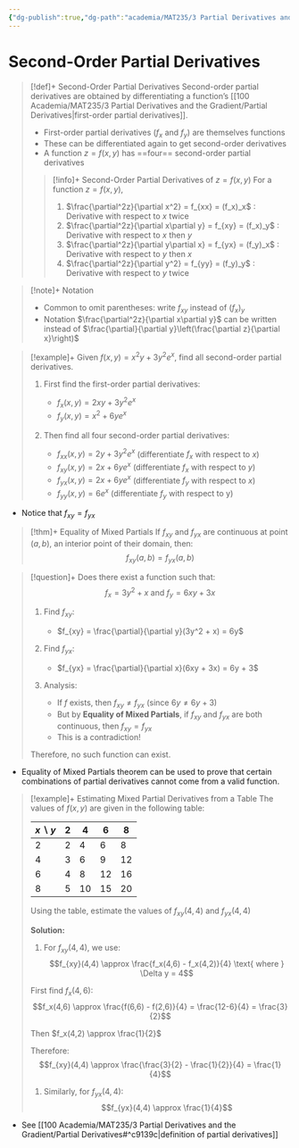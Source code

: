 ```yaml
---
{"dg-publish":true,"dg-path":"academia/MAT235/3 Partial Derivatives and the Gradient/Second-Order Partial Derivatives.md","permalink":"/academia/mat-235/3-partial-derivatives-and-the-gradient/second-order-partial-derivatives/","tags":["lecture","math","note","university"],"created":"2024-11-11T22:04:34.677-05:00","updated":"2025-01-09T19:06:03.874-05:00"}
---
```



# Second-Order Partial Derivatives

> [!def]+ Second-Order Partial Derivatives
> Second-order partial derivatives are obtained by differentiating a function’s [[100 Academia/MAT235/3 Partial Derivatives and the Gradient/Partial Derivatives\|first-order partial derivatives]].
>
> - First-order partial derivatives ($f_x$ and $f_y$) are themselves functions
> - These can be differentiated again to get second-order derivatives
> - A function $z = f(x,y)$ has ==four== second-order partial derivatives
>
> > [!info]+ Second-Order Partial Derivatives of $z = f(x, y)$
> > For a function $z = f(x, y)$,
> >
> > 1. $\frac{\partial^2z}{\partial x^2} = f_{xx} = (f_x)_x$ : Derivative with respect to $x$ twice
> > 2. $\frac{\partial^2z}{\partial x\partial y} = f_{xy} = (f_x)_y$ : Derivative with respect to $x$ then $y$
> > 3. $\frac{\partial^2z}{\partial y\partial x} = f_{yx} = (f_y)_x$ : Derivative with respect to $y$ then $x$
> > 4. $\frac{\partial^2z}{\partial y^2} = f_{yy} = (f_y)_y$ : Derivative with respect to $y$ twice

> [!note]+ Notation
>
> - Common to omit parentheses: write $f_{xy}$ instead of $(f_x)_y$
> - Notation $\frac{\partial^2z}{\partial x\partial y}$ can be written instead of $\frac{\partial}{\partial y}\left(\frac{\partial z}{\partial x}\right)$

> [!example]+ Given $f(x,y) = x^2y + 3y^2e^x$, find all second-order partial derivatives.
>
> 1. First find the first-order partial derivatives:
>    - $f_x(x,y) = 2xy + 3y^2e^x$
>    - $f_y(x,y) = x^2 + 6ye^x$
>
> 2. Then find all four second-order partial derivatives:
>    - $f_{xx}(x,y) = 2y + 3y^2e^x$ (differentiate $f_x$ with respect to $x$)
>    - $f_{xy}(x,y) = 2x + 6ye^x$ (differentiate $f_x$ with respect to $y$)
>    - $f_{yx}(x,y) = 2x + 6ye^x$ (differentiate $f_y$ with respect to $x$)
>    - $f_{yy}(x,y) = 6e^x$ (differentiate $f_y$ with respect to y)

- Notice that $f_{xy} = f_{yx}$

> [!thm]+ Equality of Mixed Partials
> If $f_{xy}$ and $f_{yx}$ are continuous at point $(a,b)$, an interior point of their domain, then:
> $$f_{xy}(a,b) = f_{yx}(a,b)$$

> [!question]+ Does there exist a function such that:
> $$f_x = 3y^2 + x \text{ and } f_y = 6xy + 3x$$
>
> 1. Find $f_{xy}$:
>    - $f_{xy} = \frac{\partial}{\partial y}(3y^2 + x) = 6y$
>
> 2. Find $f_{yx}$:
>    - $f_{yx} = \frac{\partial}{\partial x}(6xy + 3x) = 6y + 3$
>
> 3. Analysis:
>    - If $f$ exists, then $f_{xy} \neq f_{yx}$ (since $6y \neq 6y + 3$)
>    - But by **Equality of Mixed Partials**, if $f_{xy}$ and $f_{yx}$ are both continuous, then $f_{xy} = f_{yx}$
>    - This is a contradiction!
>
> Therefore, no such function can exist.

- Equality of Mixed Partials theorem can be used to prove that certain combinations of partial derivatives cannot come from a valid function.

> [!example]+ Estimating Mixed Partial Derivatives from a Table
> The values of $f(x,y)$ are given in the following table:
>
> | $x\backslash y$ | 2 | 4 | 6 | 8 |
> |-----------------|---|---|---|---|
> | 2               | 2 | 4 | 6 | 8 |
> | 4               | 3 | 6 | 9 | 12|
> | 6               | 4 | 8 | 12| 16|
> | 8               | 5 | 10| 15| 20|
>
> Using the table, estimate the values of $f_{xy}(4,4)$ and $f_{yx}(4,4)$
>
> **Solution:**
>
> 1. For $f_{xy}(4,4)$, we use:
> $$f_{xy}(4,4) \approx \frac{f_x(4,6) - f_x(4,2)}{4} \text{ where } \Delta y = 4$$
>
> First find $f_x(4,6)$:
> $$f_x(4,6) \approx \frac{f(6,6) - f(2,6)}{4} = \frac{12-6}{4} = \frac{3}{2}$$
>
> Then $f_x(4,2) \approx \frac{1}{2}$
>
> Therefore:
> $$f_{xy}(4,4) \approx \frac{\frac{3}{2} - \frac{1}{2}}{4} = \frac{1}{4}$$
>
> 1. Similarly, for $f_{yx}(4,4)$:
> $$f_{yx}(4,4) \approx \frac{1}{4}$$

- See [[100 Academia/MAT235/3 Partial Derivatives and the Gradient/Partial Derivatives#^c9139c\|definition of partial derivatives]]
